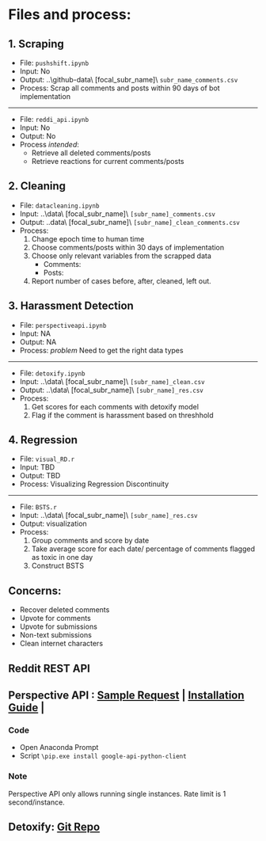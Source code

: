 # Files and process:
## 1. Scraping
- File: `pushshift.ipynb`
- Input: No
- Output: ..\github-data\ [focal_subr_name]\ `subr_name_comments.csv`
- Process: Scrap all comments and posts within 90 days of bot implementation
---
- File: `reddi_api.ipynb`
- Input: No
- Output: No
- Process *intended*:
    - Retrieve all deleted comments/posts 
    - Retrieve reactions for current comments/posts

## 2. Cleaning
- File: `datacleaning.ipynb`
- Input: ..\data\ [focal_subr_name]\ `[subr_name]_comments.csv`
- Output: ..data\ [focal_subr_name]\ `[subr_name]_clean_comments.csv`
- Process:
    1. Change epoch time to human time 
    2. Choose comments/posts within 30 days of implementation 
    3. Choose only relevant variables from the scrapped data 
        + Comments: 
        + Posts: 
    4. Report number of cases before, after, cleaned, left out.

## 3. Harassment Detection
- File: `perspectiveapi.ipynb`
- Input: NA
- Output: NA
- Process: *problem* Need to get the right data types
----
- File: `detoxify.ipynb`
- Input: ..\data\ [focal_subr_name]\ `[subr_name]_clean.csv`
- Output: ..\data\ [focal_subr_name]\ `[subr_name]_res.csv`
- Process:
    1. Get scores for each comments with detoxify model 
    2. Flag if the comment is harassment based on threshhold

## 4. Regression
- File: `visual_RD.r`
- Input: TBD
- Output: TBD
- Process: Visualizing Regression Discontinuity
----
- File: `BSTS.r`
- Input: ..\data\ [focal_subr_name]\ `[subr_name]_res.csv`
- Output: visualization
- Process: 
    1. Group comments and score by date 
    2. Take average score for each date/ percentage of comments flagged as toxic in one day 
    3. Construct BSTS


## Concerns:
- Recover deleted comments
- Upvote for comments
- Upvote for submissions
- Non-text submissions
- Clean internet characters

## Reddit REST API



## Perspective API : [Sample Request](https://developers.perspectiveapi.com/s/docs-sample-requests) | [Installation Guide](https://github.com/googleapis/google-api-python-client) |
### Code
- Open Anaconda Prompt
- Script
`\pip.exe install google-api-python-client`

### Note
Perspective API only allows running single instances. Rate limit is 1 second/instance.

## Detoxify: [Git Repo](https://github.com/unitaryai/detoxify)

